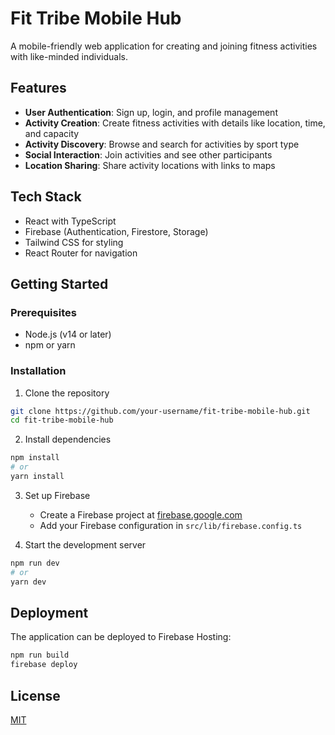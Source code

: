 # Fit Tribe Mobile Hub

A mobile-friendly web application for creating and joining fitness activities with like-minded individuals.

## Features

- **User Authentication**: Sign up, login, and profile management
- **Activity Creation**: Create fitness activities with details like location, time, and capacity
- **Activity Discovery**: Browse and search for activities by sport type
- **Social Interaction**: Join activities and see other participants
- **Location Sharing**: Share activity locations with links to maps

## Tech Stack

- React with TypeScript
- Firebase (Authentication, Firestore, Storage)
- Tailwind CSS for styling
- React Router for navigation

## Getting Started

### Prerequisites

- Node.js (v14 or later)
- npm or yarn

### Installation

1. Clone the repository
```bash
git clone https://github.com/your-username/fit-tribe-mobile-hub.git
cd fit-tribe-mobile-hub
```

2. Install dependencies
```bash
npm install
# or
yarn install
```

3. Set up Firebase
   - Create a Firebase project at [firebase.google.com](https://firebase.google.com)
   - Add your Firebase configuration in `src/lib/firebase.config.ts`

4. Start the development server
```bash
npm run dev
# or
yarn dev
```

## Deployment

The application can be deployed to Firebase Hosting:

```bash
npm run build
firebase deploy
```

## License

[MIT](LICENSE)
